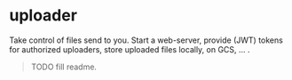 # uploader

Take control of files send to you. Start a web-server, provide (JWT) tokens for
authorized uploaders, store uploaded files locally, on GCS, ... .

> TODO fill readme.
